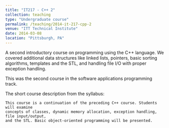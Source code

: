 ```yaml
---
title: "IT217 - C++ 2"
collection: teaching
type: "Undergraduate course"
permalink: /teaching/2014-it-217-cpp-2
venue: "ITT Technical Institute"
date: 2014-03-08
location: "Pittsburgh, PA"
---
```


A second introductory course on programming using the C++ language. We covered additional data structures like linked lists, pointers, basic sorting algorithms, templates and the STL, and handling file I/O with proper exception handling.

This was the second course in the software applications programming track.

The short course description from the syllabus:

    This course is a continuation of the preceding C++ course. Students will examine
    concepts of classes, dynamic memory allocation, exception handling, file input/output,
    and the STL. Basic object-oriented programming will be presented.

